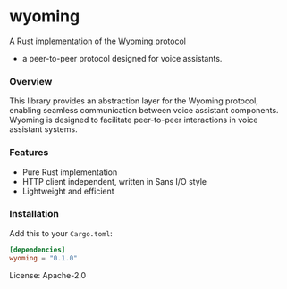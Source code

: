 # wyoming

A Rust implementation of the [Wyoming protocol](https://github.com/rhasspy/wyoming)
- a peer-to-peer protocol designed for voice assistants.

### Overview

This library provides an abstraction layer for the Wyoming protocol, enabling seamless
communication between voice assistant components. Wyoming is designed to facilitate peer-to-peer
interactions in voice assistant systems.

### Features

- Pure Rust implementation
- HTTP client independent, written in Sans I/O style
- Lightweight and efficient

### Installation

Add this to your `Cargo.toml`:

```toml
[dependencies]
wyoming = "0.1.0"
```

License: Apache-2.0
